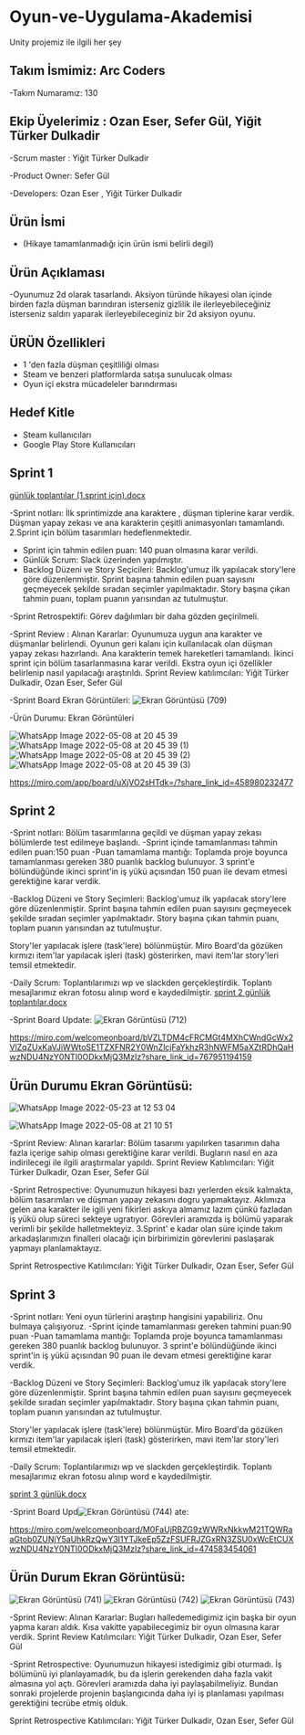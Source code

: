 # Oyun-ve-Uygulama-Akademisi
Unity projemiz ile ilgili her şey
## Takım İsmimiz: Arc Coders
-Takım Numaramız: 130
## Ekip Üyelerimiz :  Ozan Eser, Sefer Gül, Yiğit Türker Dulkadir

-Scrum master : Yiğit Türker Dulkadir

-Product Owner: Sefer Gül

-Developers: Ozan Eser , Yiğit Türker Dulkadir
  

## Ürün İsmi 

- (Hikaye tamamlanmadığı için ürün ismi belirli degil)

## Ürün Açıklaması

 -Oyunumuz 2d olarak tasarlandı. Aksiyon türünde hikayesi olan içinde birden fazla düşman barındıran isterseniz gizlilik ile ilerleyebileceğiniz isterseniz saldırı yaparak ilerleyebileceginiz bir 2d aksiyon oyunu.
 
 ## ÜRÜN Özellikleri 
 
 - 1 'den fazla düşman çeşitliliği olması
 - Steam ve benzeri platformlarda satışa sunulucak olması
 - Oyun içi ekstra mücadeleler barındırması

 ## Hedef Kitle
 
 - Steam kullanıcıları
 - Google Play Store Kullanıcıları 





 ## Sprint 1

[günlük toplantılar (1.sprint için).docx](https://github.com/yittudu/Oyun-ve-Uygulama-Akademisi/files/8647024/gunluk.toplantilar.1.sprint.icin.docx)

 -Sprint notları:
    İlk sprintimizde  ana karaktere , düşman tiplerine karar verdik.  Düşman  yapay zekası ve ana karakterin çeşitli animasyonları tamamlandı. 2.Sprint  için bölüm tasarımları hedeflenmektedir.
    
 - Sprint için tahmin edilen puan: 140 puan olmasına karar verildi.
 - Günlük Scrum:  Slack üzerinden yapılmıştır.
 - Backlog Düzeni ve Story Seçicileri: Backlog'umuz ilk yapılacak story'lere göre düzenlenmiştir. Sprint başına tahmin edilen puan sayısını geçmeyecek şekilde sıradan seçimler yapılmaktadır. Story başına çıkan tahmin puanı, toplam puanın yarısından az tutulmuştur.

-Sprint Retrospektifi:  Görev dağılımları bir daha gözden geçirilmeli.

-Sprint Review : Alınan Kararlar: Oyunumuza uygun ana karakter ve düşmanlar belirlendi. Oyunun geri kalanı için kullanılacak olan düşman yapay zekası hazırlandı. Ana karakterin temek hareketleri tamamlandı. İkinci sprint için bölüm tasarlanmasına karar verildi. Ekstra oyun içi özellikler belirlenip nasıl yapılacağı araştırıldı. Sprint Review katılımcıları: Yiğit Türker Dulkadir, Ozan Eser, Sefer Gül

-Sprint Board Ekran Görüntüleri:
![Ekran Görüntüsü (709)](https://user-images.githubusercontent.com/55927138/167309463-d257a8dc-84e4-47c4-81ad-ad9f78056a21.png)




-Ürün Durumu: Ekran Görüntüleri

![WhatsApp Image 2022-05-08 at 20 45 39](https://user-images.githubusercontent.com/55927138/167308854-3e1e5a9f-16c3-482b-bd4b-ae300cff0ee9.jpeg)
![WhatsApp Image 2022-05-08 at 20 45 39 (1)](https://user-images.githubusercontent.com/55927138/167308859-9b28ccd8-7e74-4742-9353-3284c7ddd2f7.jpeg)
![WhatsApp Image 2022-05-08 at 20 45 39 (2)](https://user-images.githubusercontent.com/55927138/167308865-4b777232-69d1-463d-ac5f-e828e1aff7f1.jpeg)
![WhatsApp Image 2022-05-08 at 20 45 39 (3)](https://user-images.githubusercontent.com/55927138/167308867-58dbda44-dc87-458e-b0db-5e602d422127.jpeg)




https://miro.com/app/board/uXjVO2sHTdk=/?share_link_id=458980232477



## Sprint 2 

-Sprint notları: Bölüm tasarımlarına geçildi ve düşman yapay zekası bölümlerde test edilmeye başlandı.
-Sprint içinde tamamlanması tahmin edilen puan:150 puan
-Puan tamamlama mantığı: Toplamda proje boyunca tamamlanması gereken 380 puanlık backlog bulunuyor. 3 sprint'e bölündüğünde ikinci sprint'in iş yükü açısından 150 puan ile devam etmesi gerektiğine karar verdik.

-Backlog Düzeni ve Story Seçimleri: Backlog'umuz ilk yapılacak story'lere göre düzenlenmiştir. Sprint başına tahmin edilen puan sayısını geçmeyecek şekilde sıradan seçimler yapılmaktadır. Story başına çıkan tahmin puanı, toplam puanın yarısından az tutulmuştur.


Story'ler yapılacak işlere (task'lere) bölünmüştür. Miro Board'da gözüken kırmızı item'lar yapılacak işleri (task) gösterirken, mavi item'lar story'leri temsil etmektedir.

-Daily Scrum: Toplantılarımızı wp ve slackden gerçekleştirdik. Toplantı mesajlarımız ekran fotosu alınıp word e kaydedilmiştir.
[sprint 2 günlük toplantılar.docx](https://github.com/yittudu/Oyun-ve-Uygulama-Akademisi/files/8749334/sprint.2.gunluk.toplantilar.docx)

-Sprint Board Update: 
![Ekran Görüntüsü (712)](https://user-images.githubusercontent.com/55927138/169694128-6f39d806-fa33-4d3d-a9fd-685aa2e70838.png)

https://miro.com/welcomeonboard/bVZLTDM4cFRCMGt4MXhCWndGcWx2VlZqZUxKaVJiWWtoSE1TZXFNR2Y0WnZlcjFaYkhzR3hNWFM5aXZtRDhQaHwzNDU4NzY0NTI0ODkxMjQ3MzIz?share_link_id=767951194159


## Ürün Durumu Ekran Görüntüsü:
![WhatsApp Image 2022-05-23 at 12 53 04](https://user-images.githubusercontent.com/55927138/169863886-7cb84c46-b556-4a35-a9bf-18cf2f4b933f.jpeg)

![WhatsApp Image 2022-05-08 at 21 10 51](https://user-images.githubusercontent.com/55927138/167309574-c88ddc38-e3bf-464f-a79f-c032d1f42fe6.jpeg)


-Sprint Review:  Alınan kararlar: Bölüm tasarımı yapılırken tasarımın daha fazla içerige sahip olması gerektiğine karar verildi. Bugların nasıl en aza indirilecegi ile ilgili araştırmalar yapıldı.
Sprint Review Katılımcıları: Yiğit Türker Dulkadir, Ozan Eser, Sefer Gül

-Sprint Retrospective: Oyunumuzun hikayesi bazı  yerlerden eksik kalmakta, bölüm tasarımları ve düşman yapay zekasını dogru yapmaktayız. Aklımıza gelen ana karakter ile igili yeni fikirleri askıya almamız lazım çünkü fazladan iş yükü olup süreci sekteye ugratıyor. Görevleri aramızda iş bölümü yaparak verimli bir şekilde halletmekteyiz. 3.Sprint' e kadar olan süre içinde takım arkadaşlarımızın finalleri olacağı için birbirimizin görevlerini paslaşarak yapmayı planlamaktayız.

Sprint Retrospective Katılımcıları: Yiğit Türker Dulkadir, Ozan Eser, Sefer Gül

## Sprint 3 
-Sprint notları: Yeni oyun türlerini araştırıp hangisini yapabiliriz. Onu bulmaya çalışıyoruz.
-Sprint içinde tamamlanması gereken tahmini puan:90 puan
-Puan tamamlama mantığı: Toplamda proje boyunca tamamlanması gereken 380 puanlık backlog bulunuyor. 3 sprint'e bölündüğünde ikinci sprint'in iş yükü açısından 90 puan ile devam etmesi gerektiğine karar verdik.

-Backlog Düzeni ve Story Seçimleri: Backlog'umuz ilk yapılacak story'lere göre düzenlenmiştir. Sprint başına tahmin edilen puan sayısını geçmeyecek şekilde sıradan seçimler yapılmaktadır. Story başına çıkan tahmin puanı, toplam puanın yarısından az tutulmuştur.

Story'ler yapılacak işlere (task'lere) bölünmüştür. Miro Board'da gözüken kırmızı item'lar yapılacak işleri (task) gösterirken, mavi item'lar story'leri temsil etmektedir.

-Daily Scrum: Toplantılarımızı wp ve slackden gerçekleştirdik. Toplantı mesajlarımız ekran fotosu alınıp word e kaydedilmiştir.


[sprint 3 günlük.docx](https://github.com/yittudu/Oyun-ve-Uygulama-Akademisi/files/8840461/sprint.3.gunluk.docx)

-Sprint Board Upd![Ekran Görüntüsü (744)](https://user-images.githubusercontent.com/55927138/172223999-7955a001-9cb7-48a3-871b-38669077e4b7.png)
ate:


https://miro.com/welcomeonboard/M0FaUjRBZG9zWWRxNkkwM21TQWRaaGtob0ZUNjY5aUhkRzQwY3l1YTJkeEp5ZzFSUFRJZGxRN3ZSU0xWcEtCUXwzNDU4NzY0NTI0ODkxMjQ3MzIz?share_link_id=474583454061

## Ürün Durum Ekran Görüntüsü:
![Ekran Görüntüsü (741)](https://user-images.githubusercontent.com/55927138/172223061-c4b1aa3c-99ae-4609-a583-2d617f283dbb.png)
![Ekran Görüntüsü (742)](https://user-images.githubusercontent.com/55927138/172223067-4e1a461f-c91a-47cc-9229-079d432485df.png)
![Ekran Görüntüsü (743)](https://user-images.githubusercontent.com/55927138/172223080-6197c45f-9a3e-4c68-9a7d-3282a2369c94.png)



-Sprint Review: Alınan Kararlar: Bugları halledemedigimiz için başka bir oyun yapma kararı aldık. Kısa vakitte yapabilecegimiz bir oyun olmasına karar verdik.
 Sprint Review Katılımcıları: Yiğit Türker Dulkadir, Ozan Eser, Sefer Gül
 
 -Sprint Retrospective: Oyunumuzun hikayesi istedigimiz gibi oturmadı. İş bölümünü iyi planlayamadık, bu da işlerin gerekenden daha fazla vakit almasına yol açtı. Görevleri aramızda daha iyi paylaşabilmeliyiz. Bundan sonraki projelerde projenin başlangıcında daha iyi iş planlaması yapılması gerektiğini tecrübe etmiş olduk.
 
 Sprint Retrospective Katılımcıları: Yiğit Türker Dulkadir, Ozan Eser, Sefer Gül

